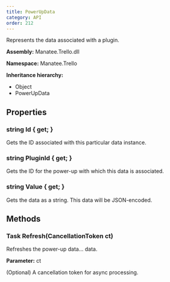 ```yaml
---
title: PowerUpData
category: API
order: 212
---
```


Represents the data associated with a plugin.

**Assembly:** Manatee.Trello.dll

**Namespace:** Manatee.Trello

**Inheritance hierarchy:**

- Object
- PowerUpData

## Properties

### string Id { get; }

Gets the ID associated with this particular data instance.

### string PluginId { get; }

Gets the ID for the power-up with which this data is associated.

### string Value { get; }

Gets the data as a string. This data will be JSON-encoded.

## Methods

### Task Refresh(CancellationToken ct)

Refreshes the power-up data... data.

**Parameter:** ct

(Optional) A cancellation token for async processing.

